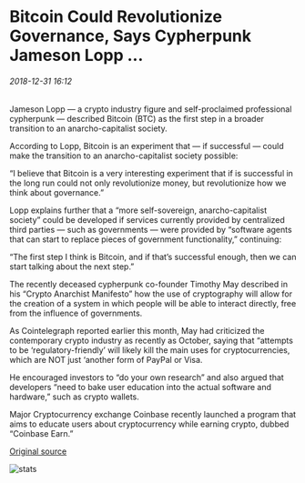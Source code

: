 # Bitcoin Could Revolutionize Governance, Says Cypherpunk Jameson Lopp ...

###### 2018-12-31 16:12

Jameson Lopp — a crypto industry figure and self-proclaimed professional cypherpunk — described Bitcoin (BTC) as the first step in a broader transition to an anarcho-capitalist society.

According to Lopp, Bitcoin is an experiment that — if successful — could make the transition to an anarcho-capitalist society possible:

“I believe that Bitcoin is a very interesting experiment that if is successful in the long run could not only revolutionize money, but revolutionize how we think about governance.”

Lopp explains further that a “more self-sovereign, anarcho-capitalist society” could be developed if services currently provided by centralized third parties — such as governments — were provided by “software agents that can start to replace pieces of government functionality,” continuing:

“The first step I think is Bitcoin, and if that’s successful enough, then we can start talking about the next step.”

The recently deceased cypherpunk co-founder Timothy May described in his “Crypto Anarchist Manifesto” how the use of cryptography will allow for the creation of a system in which people will be able to interact directly, free from the influence of governments.

As Cointelegraph reported earlier this month, May had criticized the contemporary crypto industry as recently as October, saying that “attempts to be ‘regulatory-friendly’ will likely kill the main uses for cryptocurrencies, which are NOT just ‘another form of PayPal or Visa.

He encouraged investors to “do your own research” and also argued that developers “need to bake user education into the actual software and hardware,” such as crypto wallets.

Major Cryptocurrency exchange Coinbase recently launched a program that aims to educate users about cryptocurrency while earning crypto, dubbed “Coinbase Earn.”

[Original source](https://cointelegraph.com/news/bitcoin-could-revolutionize-governance-says-cypherpunk-jameson-lopp)

![stats](https://c.statcounter.com/11760860/0/a89fa40b/1/ "stats")